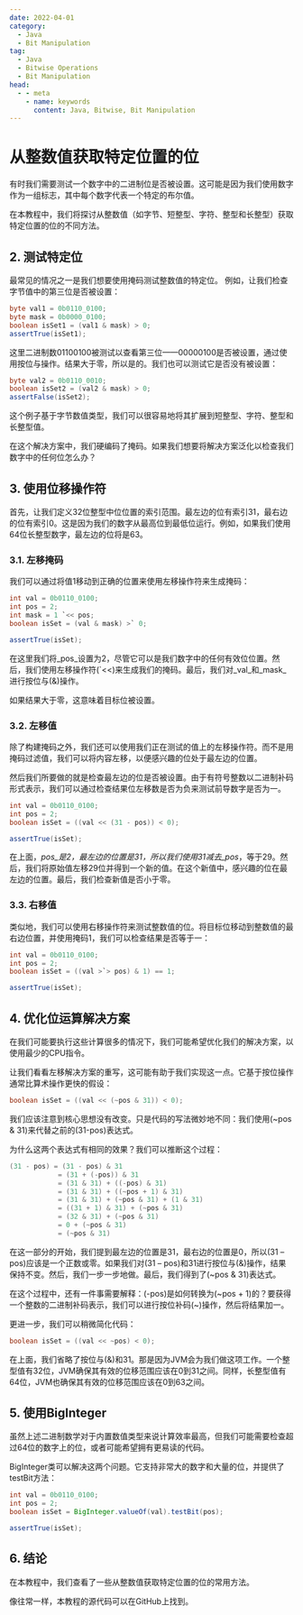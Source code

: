 ```yaml
---
date: 2022-04-01
category:
  - Java
  - Bit Manipulation
tag:
  - Java
  - Bitwise Operations
  - Bit Manipulation
head:
  - - meta
    - name: keywords
      content: Java, Bitwise, Bit Manipulation
---
```

# 从整数值获取特定位置的位

有时我们需要测试一个数字中的二进制位是否被设置。这可能是因为我们使用数字作为一组标志，其中每个数字代表一个特定的布尔值。

在本教程中，我们将探讨从整数值（如字节、短整型、字符、整型和长整型）获取特定位置的位的不同方法。

## 2. 测试特定位
最常见的情况之一是我们想要使用掩码测试整数值的特定位。
例如，让我们检查字节值中的第三位是否被设置：

```java
byte val1 = 0b0110_0100;
byte mask = 0b0000_0100;
boolean isSet1 = (val1 & mask) > 0;
assertTrue(isSet1);
```

这里二进制数01100100被测试以查看第三位——00000100是否被设置，通过使用按位与操作。结果大于零，所以是的。我们也可以测试它是否没有被设置：

```java
byte val2 = 0b0110_0010;
boolean isSet2 = (val2 & mask) > 0;
assertFalse(isSet2);
```

这个例子基于字节数值类型，我们可以很容易地将其扩展到短整型、字符、整型和长整型值。

在这个解决方案中，我们硬编码了掩码。如果我们想要将解决方案泛化以检查我们数字中的任何位怎么办？

## 3. 使用位移操作符
首先，让我们定义32位整型中位位置的索引范围。最左边的位有索引31，最右边的位有索引0。这是因为我们的数字从最高位到最低位运行。例如，如果我们使用64位长整型数字，最左边的位将是63。

### 3.1. 左移掩码
我们可以通过将值1移动到正确的位置来使用左移操作符来生成掩码：

```java
int val = 0b0110_0100;
int pos = 2;
int mask = 1 `<< pos;
boolean isSet = (val & mask) >` 0;

assertTrue(isSet);
```

在这里我们将_pos_设置为2，尽管它可以是我们数字中的任何有效位位置。然后，我们使用左移操作符(`<<)来生成我们的掩码。最后，我们对_val_和_mask_进行按位与(&)操作。

如果结果大于零，这意味着目标位被设置。

### 3.2. 左移值
除了构建掩码之外，我们还可以使用我们正在测试的值上的左移操作符。而不是用掩码过滤值，我们可以将内容左移，以便感兴趣的位处于最左边的位置。

然后我们所要做的就是检查最左边的位是否被设置。由于有符号整数以二进制补码形式表示，我们可以通过检查结果位左移数是否为负来测试前导数字是否为一。

```java
int val = 0b0110_0100;
int pos = 2;
boolean isSet = ((val << (31 - pos)) < 0);

assertTrue(isSet);
```

在上面，_pos_是2，最左边的位置是31，所以我们使用31减去_pos_，等于29。然后，我们将原始值左移29位并得到一个新的值。在这个新值中，感兴趣的位在最左边的位置。最后，我们检查新值是否小于零。

### 3.3. 右移值
类似地，我们可以使用右移操作符来测试整数值的位。将目标位移动到整数值的最右边位置，并使用掩码1，我们可以检查结果是否等于一：

```java
int val = 0b0110_0100;
int pos = 2;
boolean isSet = ((val >`> pos) & 1) == 1;

assertTrue(isSet);
```

## 4. 优化位运算解决方案
在我们可能要执行这些计算很多的情况下，我们可能希望优化我们的解决方案，以使用最少的CPU指令。

让我们看看左移解决方案的重写，这可能有助于我们实现这一点。它基于按位操作通常比算术操作更快的假设：

```java
boolean isSet = ((val << (~pos & 31)) < 0);
```

我们应该注意到核心思想没有改变。只是代码的写法微妙地不同：我们使用(~pos & 31)来代替之前的(31-pos)表达式。

为什么这两个表达式有相同的效果？我们可以推断这个过程：

```java
(31 - pos) = (31 - pos) & 31
            = (31 + (-pos)) & 31
            = (31 & 31) + ((-pos) & 31)
            = (31 & 31) + ((~pos + 1) & 31)
            = (31 & 31) + (~pos & 31) + (1 & 31)
            = ((31 + 1) & 31) + (~pos & 31)
            = (32 & 31) + (~pos & 31)
            = 0 + (~pos & 31)
            = (~pos & 31)
```

在这一部分的开始，我们提到最左边的位置是31，最右边的位置是0，所以(31 – pos)应该是一个正数或零。如果我们对(31 – pos)和31进行按位与(&)操作，结果保持不变。然后，我们一步一步地做。最后，我们得到了(~pos & 31)表达式。

在这个过程中，还有一件事需要解释：(-pos)是如何转换为(~pos + 1)的？要获得一个整数的二进制补码表示，我们可以进行按位补码(~)操作，然后将结果加一。

更进一步，我们可以稍微简化代码：

```java
boolean isSet = ((val << ~pos) < 0);
```

在上面，我们省略了按位与(&)和31。那是因为JVM会为我们做这项工作。一个整型值有32位，JVM确保其有效的位移范围应该在0到31之间。同样，长整型值有64位，JVM也确保其有效的位移范围应该在0到63之间。

## 5. 使用BigInteger
虽然上述二进制数学对于内置数值类型来说计算效率最高，但我们可能需要检查超过64位的数字上的位，或者可能希望拥有更易读的代码。

BigInteger类可以解决这两个问题。它支持非常大的数字和大量的位，并提供了testBit方法：

```java
int val = 0b0110_0100;
int pos = 2;
boolean isSet = BigInteger.valueOf(val).testBit(pos);

assertTrue(isSet);
```

## 6. 结论
在本教程中，我们查看了一些从整数值获取特定位置的位的常用方法。

像往常一样，本教程的源代码可以在GitHub上找到。